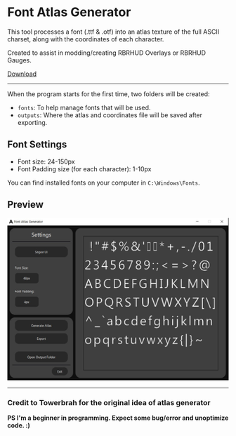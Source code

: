 # Font Atlas Generator

This tool processes a font (.ttf & .otf) into an atlas texture of the full ASCII charset, along with the coordinates of each character.

Created to assist in modding/creating RBRHUD Overlays or RBRHUD Gauges.

[Download](https://github.com/kurokurome/font-atlas-generator/releases/download/release/Font.Atlas.Generator.rar)

---

When the program starts for the first time, two folders will be created:

- `fonts`: To help manage fonts that will be used.
- `outputs`: Where the atlas and coordinates file will be saved after exporting.

## Font Settings

- Font size: 24-150px
- Font Padding size (for each character): 1-10px

You can find installed fonts on your computer in `C:\Windows\Fonts`.

## Preview

![Preview](Preview.png)

---

### Credit to Towerbrah for the original idea of atlas generator

**PS I'm a beginner in programming. Expect some bug/error and unoptimize code. :)**
